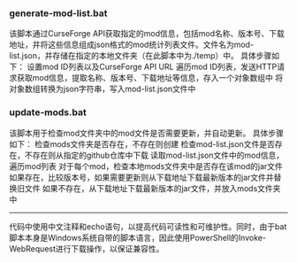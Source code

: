 ### generate-mod-list.bat
该脚本通过CurseForge API获取指定的mod信息，包括mod名称、版本号、下载地址，并将这些信息组成json格式的mod统计列表文件。文件名为mod-list.json，并存储在指定的本地文件夹（在此脚本中为./temp）中。
具体步骤如下：
    设置mod ID列表以及CurseForge API URL
    遍历mod ID列表，发送HTTP请求获取mod信息，提取名称、版本号、下载地址等信息，存入一个对象数组中
    将对象数组转换为json字符串，写入mod-list.json文件中
### update-mods.bat
该脚本用于检查mod文件夹中的mod文件是否需要更新，并自动更新。
具体步骤如下：
    检查mods文件夹是否存在，不存在则创建
    检查mod-list.json文件是否存在，不存在则从指定的github仓库中下载
    读取mod-list.json文件中的mod信息，遍历mod列表
    对于每个mod，检查本地mods文件夹中是否存在该mod的jar文件
    如果存在，比较版本号，如果需要更新则从下载地址下载最新版本的jar文件并替换旧文件
    如果不存在，从下载地址下载最新版本的jar文件，并放入mods文件夹中

---
代码中使用中文注释和echo语句，以提高代码可读性和可维护性。同时，由于bat脚本本身是Windows系统自带的脚本语言，因此使用PowerShell的Invoke-WebRequest进行下载操作，以保证兼容性。
